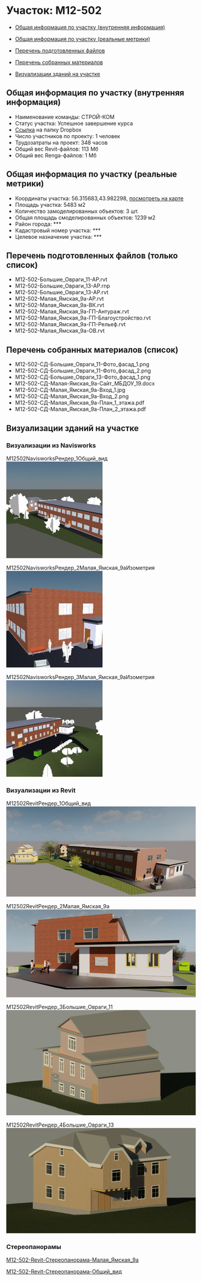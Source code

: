 # Участок: M12-502

* [Общая информация по участку (внутренняя информация)](#Chapter1)

* [Общая информация по участку (реальные метрики)](#Chapter2)

* [Перечень подготовленных файлов](#Chapter3)

* [Перечень собранных материалов](#Chapter4)

* [Визуализации зданий на участке](#Chapter6)

## <a id="Chapter1"></a> Общая информация по участку (внутренняя информация)
+ Наименование команды: СТРОЙ-КОМ
+ Статус участка: Успешное завершение курса
+ [Ссылка](https://www.dropbox.com/sh/wvvgv1nw1iqred9/AAAQC77X8ks4Mi9KYHNsiwVPa/M12_502?dl=0) на папку Dropbox
+ Число участников по проекту: 1 человек
+ Трудозатраты на проект: 348 часов
+ Общий вес Revit-файлов: 113 Мб
+ Общий вес Renga-файлов: 1 Мб
## <a id="Chapter2"></a> Общая информация по участку (реальные метрики)
+ Координаты участка: 56.315683,43.982298, [посмотреть на карте](https://yandex.ru/maps/47/nizhny-novgorod/?ll=43.982298%2C56.315683&z=19)
+ Площадь участка: 5483 м2
+ Количество замоделированных объектов: 3 шт.
+ Общая площадь смоделированных объектов: 1239 м2
+ Район города: *** 
+ Кадастровый номер участка: *** 
+ Целевое назначение участка: *** 
## <a id="Chapter3"></a> Перечень подготовленных файлов (только список)
+ M12-502-Большие_Овраги_11-АР.rvt
+ M12-502-Большие_Овраги_13-АР.rnp
+ M12-502-Большие_Овраги_13-АР.rvt
+ M12-502-Малая_Ямская_9а-АР.rvt
+ M12-502-Малая_Ямская_9а-ВК.rvt
+ M12-502-Малая_Ямская_9а-ГП-Антураж.rvt
+ M12-502-Малая_Ямская_9а-ГП-Благоустройство.rvt
+ M12-502-Малая_Ямская_9а-ГП-Рельеф.rvt
+ M12-502-Малая_Ямская_9а-ОВ.rvt
## <a id="Chapter4"></a> Перечень собранных материалов (список)
+ M12-502-СД-Большие_Овраги_11-Фото_фасад_1.png
+ M12-502-СД-Большие_Овраги_11-Фото_фасад_2.png
+ M12-502-СД-Большие_Овраги_13-Фото_фасад_1.png
+ M12-502-СД-Малая-Ямская_9а-Сайт_МБДОУ_19.docx
+ M12-502-СД-Малая_Ямская_9а-Вход_1.jpg
+ M12-502-СД-Малая_Ямская_9а-Вход_2.png
+ M12-502-СД-Малая_Ямская_9а-План_1_этажа.pdf
+ M12-502-СД-Малая_Ямская_9а-План_2_этажа.pdf
## <a id="Chapter6"></a> Визуализации зданий на участке
### Визуализации из Navisworks
M12502NavisworksРендер_1Общий_вид
![M12-502-Navisworks-Рендер_1-Общий_вид](/Images/M12_502/M12-502-Navisworks-Рендер_1-Общий_вид_Compressed.jpg)

M12502NavisworksРендер_2Малая_Ямская_9аИзометрия
![M12-502-Navisworks-Рендер_2-Малая_Ямская_9а-Изометрия](/Images/M12_502/M12-502-Navisworks-Рендер_2-Малая_Ямская_9а-Изометрия_Compressed.jpg)

M12502NavisworksРендер_3Малая_Ямская_9аИзометрия
![M12-502-Navisworks-Рендер_3-Малая_Ямская_9а-Изометрия](/Images/M12_502/M12-502-Navisworks-Рендер_3-Малая_Ямская_9а-Изометрия_Compressed.jpg)

### Визуализации из Revit
M12502RevitРендер_1Общий_вид
![M12-502-Revit-Рендер_1-Общий_вид](/Images/M12_502/M12-502-Revit-Рендер_1-Общий_вид_Compressed.jpg)

M12502RevitРендер_2Малая_Ямская_9а
![M12-502-Revit-Рендер_2-Малая_Ямская_9а](/Images/M12_502/M12-502-Revit-Рендер_2-Малая_Ямская_9а_Compressed.jpg)

M12502RevitРендер_3Большие_Овраги_11
![M12-502-Revit-Рендер_3-Большие_Овраги_11](/Images/M12_502/M12-502-Revit-Рендер_3-Большие_Овраги_11_Compressed.jpg)

M12502RevitРендер_4Большие_Овраги_13
![M12-502-Revit-Рендер_4-Большие_Овраги_13](/Images/M12_502/M12-502-Revit-Рендер_4-Большие_Овраги_13_Compressed.jpg)

### Стереопанорамы
[M12-502-Revit-Стереопанорама-Малая_Ямская_9а](https://rendering-beta.360.autodesk.com/myrenderings/193299471)

[M12-502-Revit-Стереопанорама-Общий_вид](https://rendering-beta.360.autodesk.com/myrenderings/193404506)

